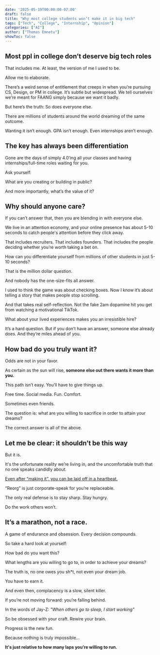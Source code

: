 ```yaml
---
date: '2025-05-19T00:00:00-07:00'
draft: false
title: "Why most college students won’t make it in big tech"
tags: ["Tech", "College", "Internship", "Opinion"]
categories: ["AI"]
author: ["Thomas Emnetu"]
showToc: false
---
```

## Most ppl in college don’t deserve big tech roles

That includes me. At least, the version of me I used to be.

Allow me to elaborate. 

There’s a weird sense of entitlement that creeps in when you’re pursuing CS, Design, or PM in college. It’s subtle but widespread. We tell ourselves we’re meant for FAANG simply because we want it badly.

But here’s the truth: So does everyone else.

There are millions of students around the world dreaming of the same outcome. 

Wanting it isn’t enough. GPA isn’t enough. Even internships aren’t enough.

## The key has always been differentiation 

Gone are the days of simply 4.0’ing all your classes and having internships/full-time roles waiting for you. 

Ask yourself: 

What are you creating or building in public?

And more importantly, what’s the value of it?
 
## Why should anyone care?

If you can’t answer that, then you are blending in with everyone else.

We live in an attention economy, and your online presence has about 5-10 seconds to catch people's attention before they click away. 

That includes recruiters. That includes founders. That includes the people deciding whether you’re worth taking a bet on.

How can you differentiate yourself from millions of other students in just 5-10 seconds?

That is the million dollar question. 

And nobody has the one-size-fits all answer. 

I used to think the game was about checking boxes. Now I know it’s about telling a story that makes people stop scrolling.

And that takes real self-reflection. Not the fake 2am dopamine hit you get from watching a motivational TikTok. 

What about your lived experiences makes you an irresistible hire?

It’s a hard question. But if you don’t have an answer, someone else already does. And they’re miles ahead of you.


## How bad do you truly want it?

Odds are not in your favor. 

As certain as the sun will rise, **someone else out there wants it more than you.**

This path isn’t easy. You’ll have to give things up.

Free time. Social media. Fun. Comfort.

Sometimes even friends.

The question is: what are you willing to sacrifice in order to attain your dreams?

The correct answer is all of the above.

## Let me be clear: it shouldn’t be this way

But it is.

It's the unfortunate reality we’re living in, and the uncomfortable truth that no one speaks candidly about.

[Even after “making it”, you can be laid off in a heartbeat.](https://www.cnbc.com/2025/05/13/microsoft-is-cutting-3percent-of-workers-across-the-software-company.html)

“Reorg” is just corporate-speak for you’re replaceable.

The only real defense is to stay sharp. Stay hungry. 

Do the work others won’t.

## It’s a marathon, not a race.

A game of endurance and obsession. Every decision compounds.

So take a hard look at yourself:

How bad do you want this?

What lengths are you willing to go to, in order to achieve your dreams?

The truth is, no one owes you sh*t, not even your dream job. 

You have to earn it.

And even then, complacency is a slow, silent killer.

If you’re not moving forward: you’re falling behind.

In the words of Jay-Z: *"When others go to sleep, I start working"*

So be obsessed with your craft. Rewire your brain.

Progress is the new fun.

Because nothing is truly impossible...

**It's just relative to how many laps you’re willing to run.**